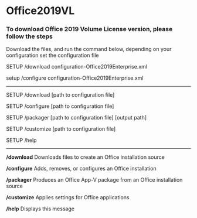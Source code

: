 # Office2019VL

### To download Office 2019 Volume License version, please follow the steps 

Download the files, and run the command below, depending on your configuration set the configuration file

SETUP /download configuration-Office2019Enterprise.xml

setup /configure configuration-Office2019Enterprise.xml

-------------------------------------------------------------------------

SETUP /download [path to configuration file]

SETUP /configure [path to configuration file]

SETUP /packager [path to configuration file] [output path]

SETUP /customize [path to configuration file]

SETUP /help

--------------------------------------------------------------------------

 **/download** Downloads files to create an Office installation source
 
 **/configure** Adds, removes, or configures an Office installation
 
 **/packager** Produces an Office App-V package from an Office installation source

 **/customize** Applies settings for Office applications

 **/help** Displays this message



